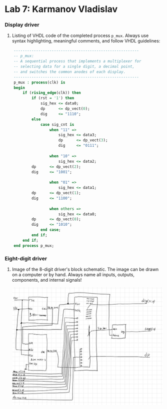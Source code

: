 # Lab 7: Karmanov Vladislav

### Display driver

1. Listing of VHDL code of the completed process `p_mux`. Always use syntax highlighting, meaningful comments, and follow VHDL guidelines:

```vhdl
    --------------------------------------------------------
    -- p_mux:
    -- A sequential process that implements a multiplexer for
    -- selecting data for a single digit, a decimal point,
    -- and switches the common anodes of each display.
    --------------------------------------------------------
    p_mux : process(clk) is
    begin
        if (rising_edge(clk)) then
            if (rst = '1') then
                sig_hex <= data0;
                dp      <= dp_vect(0);
                dig     <= "1110";
            else
                case sig_cnt is
                    when "11" =>
                        sig_hex <= data3;
                        dp      <= dp_vect(3);
                        dig     <= "0111";

                    when "10" =>
                        sig_hex <= data2;
			dp      <= dp_vect(2);
			dig     <= "1001";

                    when "01" =>
                        sig_hex <= data1;
			dp      <= dp_vect(1);
			dig     <= "1100";

                    when others =>
                        sig_hex <= data0;
			dp      <= dp_vect(0);
			dig     <= "1010";
                end case;
            end if;
        end if;
    end process p_mux;
```

### Eight-digit driver

1. Image of the 8-digit driver's block schematic. The image can be drawn on a computer or by hand. Always name all inputs, outputs, components, and internal signals!

   ![Picture](https://github.com/ra9ee/digital-electronics--1/blob/main/07-display_driver/111.jpg)
